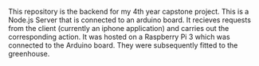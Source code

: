 
This repository is the backend for my 4th year capstone project. This is a Node.js Server that is connected to an arduino board. It recieves requests from the client (currently an iphone application) and carries out the corresponding action. It was hosted on a Raspberry Pi 3 which was connected to the Arduino board. They were subsequently fitted to the greenhouse.
